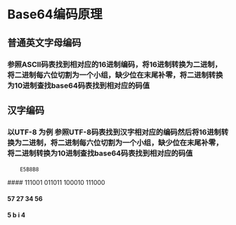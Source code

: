 # Base64编码原理
## 普通英文字母编码
### 参照ASCII码表找到相对应的16进制编码，将16进制转换为二进制，将二进制每六位切割为一个小组，缺少位在末尾补零，将二进制转换为10进制查找base64码表找到相对应的码值
## 汉字编码
### 以UTF-8 为例 参照UTF-8码表找到汉字相对应的编码然后将16进制转换为二进制，将二进制每六位切割为一个小组，缺少位在末尾补零，将二进制转换为10进制查找base64码表找到相对应的码值
#### 
		E5B8B8
‭#### 	111001 011011 100010 111000‬
####   	57	 27 	34		56
####		5	 b		i 		4  